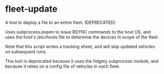 # fleet-update
A tool to deploy a file to an entire fleet. (DEPRECATED)

Uses subprocess.popen to issue RSYNC commands to the host OS, and uses the host's /etc/hosts file to determine the devices in scope of the fleet.

Note that this script writes a tracking sheet, and will skip updated vehicles on subsequent runs.

This tool is deprecated because it uses the fidgety subprocess module, and because it relies on a config file of vehicles in each fleet. 
